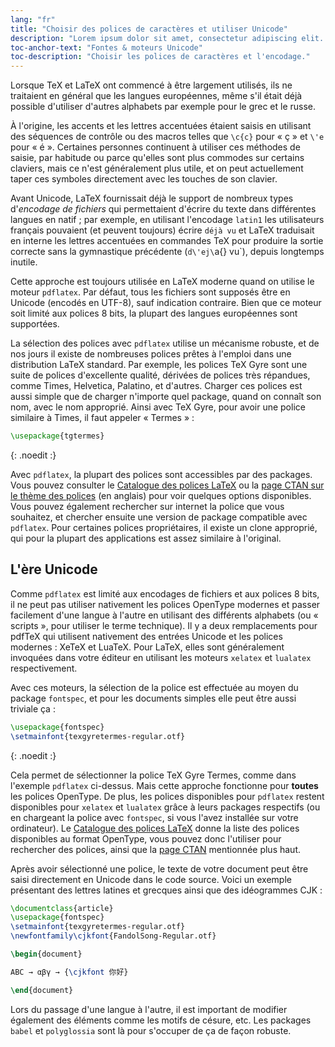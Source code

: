 ```yaml
---
lang: "fr"
title: "Choisir des polices de caractères et utiliser Unicode"
description: "Lorem ipsum dolor sit amet, consectetur adipiscing elit. Pellentesque felis orci, faucibus eget sollicitudin vel, varius eget ipsum. Duis sed sodales leo."
toc-anchor-text: "Fontes & moteurs Unicode"
toc-description: "Choisir les polices de caractères et l'encodage."
---
```


Lorsque TeX et LaTeX ont commencé à être largement utilisés, ils ne traitaient
en général que les langues européennes, même s'il était déjà possible d'utiliser
d'autres alphabets par exemple pour le grec et le russe.


À l'origine, les accents et les lettres accentuées étaient saisis en utilisant
des séquences de contrôle ou des macros telles que `\c{c}` pour « ç » et `\'e`
pour « é ». Certaines personnes continuent à utiliser ces méthodes de saisie,
par habitude ou parce qu'elles sont plus commodes sur certains claviers,
mais ce n'est généralement plus utile, et on peut actuellement taper ces
symboles directement avec les touches de son clavier.

Avant Unicode, LaTeX fournissait déjà le support de nombreux types d'*encodage
de fichiers* qui permettaient d'écrire du texte dans différentes langues en
natif ; par exemple, en utilisant l'encodage `latin1` les utilisateurs français
pouvaient (et peuvent toujours) écrire `déjà vu` et LaTeX traduisait en interne
les lettres accentuées en commandes TeX pour produire la sortie correcte sans
la gymnastique précédente (`d\'ej\`a{} vu`), depuis longtemps inutile.

Cette approche est toujours utilisée en LaTeX moderne quand on utilise le moteur
`pdflatex`. Par défaut, tous les fichiers sont supposés être en Unicode (encodés
en UTF-8), sauf indication contraire. Bien que ce moteur soit limité aux polices
8&nbsp;bits, la plupart des langues européennes sont supportées.

La sélection des polices avec `pdflatex` utilise un mécanisme robuste, et de nos
jours il existe de nombreuses polices prêtes à l'emploi dans une distribution
LaTeX standard. Par exemple, les polices TeX Gyre sont une suite de polices
d'excellente qualité, dérivées de polices très répandues, comme Times, Helvetica,
Palatino, et d'autres. Charger ces polices est aussi simple que de charger
n'importe quel package, quand on connaît son nom, avec le nom approprié. Ainsi
avec TeX Gyre, pour avoir une police similaire à Times, il faut appeler
« Termes » :


```latex
\usepackage{tgtermes}
```
{: .noedit :}

Avec `pdflatex`, la plupart des polices sont accessibles par des packages. Vous
pouvez consulter le [Catalogue des polices LaTeX](https://www.tug.org/FontCatalogue/)
ou la [page CTAN sur le thème des polices](https://www.ctan.org/topic/font)
(en anglais) pour voir quelques options disponibles. Vous pouvez également
rechercher sur internet la police que vous souhaitez, et chercher ensuite une
version de package compatible avec `pdflatex`. Pour certaines polices
propriétaires, il existe un clone approprié, qui pour la plupart des applications
est assez similaire à l'original.


## L'ère Unicode

Comme `pdflatex` est limité aux encodages de fichiers et aux polices 8&nbsp;bits,
il ne peut pas utiliser nativement les polices OpenType modernes et passer
facilement d'une langue à l'autre en utilisant des différents alphabets (ou
« scripts », pour utiliser le terme technique). Il y a deux remplacements pour
pdfTeX qui utilisent nativement des entrées Unicode et les polices modernes :
XeTeX et LuaTeX. Pour LaTeX, elles sont généralement invoquées dans votre
éditeur en utilisant les moteurs `xelatex` et `lualatex` respectivement.

Avec ces moteurs, la sélection de la police est effectuée au moyen du package
`fontspec`, et pour les documents simples elle peut être aussi triviale ça :

```latex
\usepackage{fontspec}
\setmainfont{texgyretermes-regular.otf}
```
{: .noedit :}

Cela permet de sélectionner la police TeX Gyre Termes, comme dans l'exemple
`pdflatex` ci-dessus. Mais cette approche fonctionne pour **toutes** les polices
OpenType. De plus, les polices disponibles pour `pdflatex` restent disponibles
pour `xelatex` et `lualatex` grâce à leurs packages respectifs (ou en chargeant
la police avec `fontspec`, si vous l'avez installée sur votre ordinateur). Le
[Catalogue des polices LaTeX](https://www.tug.org/FontCatalogue/) donne la liste
des polices disponibles au format OpenType, vous pouvez donc l'utiliser pour
rechercher des polices, ainsi que la [page CTAN](https://www.ctan.org/topic/font)
mentionnée plus haut.

Après avoir sélectionné une police, le texte de votre document peut être saisi
directement en Unicode dans le code source. Voici un exemple présentant des
lettres latines et grecques ainsi que des idéogrammes CJK :

```latex
\documentclass{article}
\usepackage{fontspec}
\setmainfont{texgyretermes-regular.otf}
\newfontfamily\cjkfont{FandolSong-Regular.otf}

\begin{document}

ABC → αβγ → {\cjkfont 你好}

\end{document}
```

Lors du passage d'une langue à l'autre, il est important de modifier également
des éléments comme les motifs de césure, etc. Les packages `babel` et
`polyglossia` sont là pour s'occuper de ça de façon robuste.
